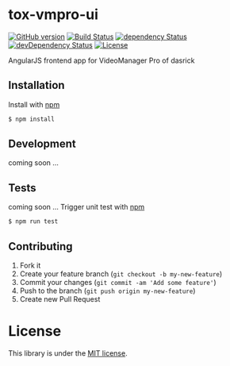 # tox-vmpro-ui

[![GitHub version](https://badge.fury.io/gh/movingimage24%2Ftox-vmpro-ui.svg)](http://badge.fury.io/gh/movingimage24%2Ftox-vmpro-ui)
[![Build Status](https://travis-ci.org/dasrick/tox-vmpro-ui.svg?branch=master)](https://travis-ci.org/dasrick/tox-vmpro-ui)
[![dependency Status](https://david-dm.org/dasrick/tox-vmpro-ui/status.svg)](https://david-dm.org/dasrick/tox-vmpro-ui#info=dependencies)
[![devDependency Status](https://david-dm.org/dasrick/tox-vmpro-ui/dev-status.svg)](https://david-dm.org/dasrick/tox-vmpro-ui#info=devDependencies)
[![License](https://img.shields.io/github/license/dasrick/tox-vmpro-ui.svg)](https://github.com/dasrick/tox-vmpro-ui/blob/master/LICENSE)

AngularJS frontend app for VideoManager Pro of dasrick


## Installation

Install with [npm](https://www.npmjs.com/)

```sh
$ npm install
```


## Development

coming soon ...


## Tests

coming soon ...
Trigger unit test with [npm](https://www.npmjs.com/)

```sh
$ npm run test
```


## Contributing

1. Fork it
2. Create your feature branch (`git checkout -b my-new-feature`)
3. Commit your changes (`git commit -am 'Add some feature'`)
4. Push to the branch (`git push origin my-new-feature`)
5. Create new Pull Request


# License

This library is under the [MIT license](https://github.com/dasrick/tox-vmpro-ui/blob/master/LICENSE).